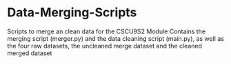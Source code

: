 # Data-Merging-Scripts
Scripts to merge an clean data for the CSCU9S2 Module
Contains the merging script (merger.py) and the data cleaning script (main.py), as well as the four raw datasets, the uncleaned merge dataset and the cleaned merged dataset
